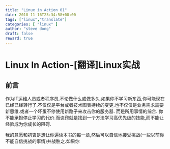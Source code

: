 ```yaml
---
title: "Linux in Action 01"
date: 2018-11-16T23:34:58+08:00
tags: ["linux","translate"]
categories: [ "linux" ]
author: "steve dong"
draft: false
reward: true
---
```


# Linux In Action-[翻译]Linux实战
## 前言
作为IT运维人员或者程序员,不论做什么或做多久.如果你不学习新东西,你可能现在已经已经转行了.不仅仅是平台或者技术图表持续的变更.也不仅仅是业务需求需要新思维.或者一个坏蛋不停使用新路子来攻击你的服务器. 而是所用事情的综合. 你不能承担停止学习的代价.而诀窍就是找到一个方法学习高优先级的技能,而不能让经验成为你成长的阻碍.

我的意愿和初衷是想让你遍读本书的每一章,然后可以自信地接受挑战(一些以前你不能自信挑战的事情)并战胜之.如果你